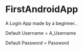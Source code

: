 # FirstAndroidApp
A Login App made by a beginner..

Default Username = A_Username

Default Password = Password
